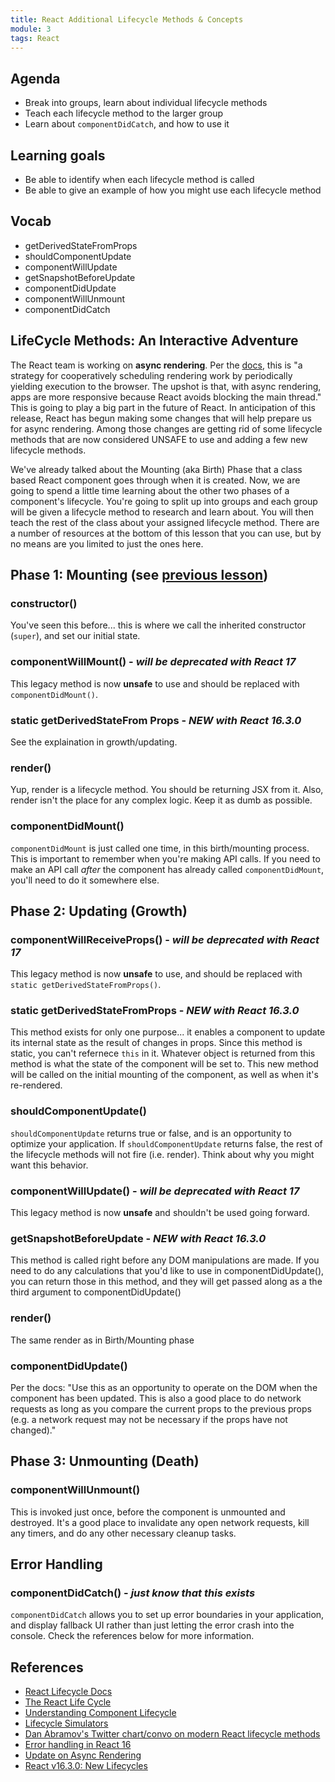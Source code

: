 ```yaml
---
title: React Additional Lifecycle Methods & Concepts
module: 3
tags: React
---
```


## Agenda

- Break into groups, learn about individual lifecycle methods
- Teach each lifecycle method to the larger group
- Learn about `componentDidCatch`, and how to use it

## Learning goals

- Be able to identify when each lifecycle method is called
- Be able to give an example of how you might use each lifecycle method

## Vocab

- getDerivedStateFromProps
- shouldComponentUpdate
- componentWillUpdate
- getSnapshotBeforeUpdate
- componentDidUpdate
- componentWillUnmount
- componentDidCatch

## LifeCycle Methods: An Interactive Adventure

The React team is working on **async rendering**. Per the [docs](https://reactjs.org/blog/2017/09/26/react-v16.0.html#new-core-architecture), this is "a strategy for cooperatively scheduling rendering work by periodically yielding execution to the browser. The upshot is that, with async rendering, apps are more responsive because React avoids blocking the main thread." This is going to play a big part in the future of React. In anticipation of this release, React has begun making some changes that will help prepare us for async rendering. Among those changes are getting rid of some lifecycle methods that are now considered UNSAFE to use and adding a few new lifecycle methods.

We've already talked about the Mounting (aka Birth) Phase that a class based React component goes through when it is created. Now, we are going to spend a little time learning about the other two phases of a component's lifecycle. You're going to split up into groups and each group will be given a lifecycle method to research and learn about. You will then teach the rest of the class about your assigned lifecycle method. There are a number of resources at the bottom of this lesson that you can use, but by no means are you limited to just the ones here.

## Phase 1: Mounting (see [previous lesson](react-basic-lifecycle-methods-and-propTypes.html))

### constructor()

You've seen this before... this is where we call the inherited constructor (`super`), and set our initial state.

### componentWillMount() - *will be deprecated with React 17*

This legacy method is now **unsafe** to use and should be replaced with `componentDidMount()`.

### static getDerivedStateFrom Props - *NEW with React 16.3.0*

See the explaination in growth/updating.

### render()

Yup, render is a lifecycle method. You should be returning JSX from it. Also, render isn't the place for any complex logic. Keep it as dumb as possible.

### componentDidMount()

`componentDidMount` is just called one time, in this birth/mounting process. This is important to remember when you're making API calls. If you need to make an API call *after* the component has already called `componentDidMount`, you'll need to do it somewhere else.

## Phase 2: Updating (Growth)

### componentWillReceiveProps() - *will be deprecated with React 17*

This legacy method is now **unsafe** to use, and should be replaced with `static getDerivedStateFromProps()`.

### static getDerivedStateFromProps - *NEW with React 16.3.0*

This method exists for only one purpose... it enables a component to update its internal state as the result of changes in props. Since this method is static, you can't refernece `this` in it. Whatever object is returned from this method is what the state of the component will be set to. This new method will be called on the initial mounting of the component, as well as when it's re-rendered.

### shouldComponentUpdate()

`shouldComponentUpdate` returns true or false, and is an opportunity to optimize your application. If `shouldComponentUpdate` returns false, the  rest of the lifecycle methods will not fire (i.e. render). Think about why you might want this behavior.

### componentWillUpdate() - *will be deprecated with React 17*

This legacy method is now **unsafe** and shouldn't be used going forward.

### getSnapshotBeforeUpdate - *NEW with React 16.3.0*

This method is called right before any DOM manipulations are made. If you need to do any calculations that you'd like to use in componentDidUpdate(), you can return those in this method, and they will get passed along as a the third argument to componentDidUpdate()

### render()

The same render as in Birth/Mounting phase

### componentDidUpdate()

Per the docs: "Use this as an opportunity to operate on the DOM when the component has been updated. This is also a good place to do network requests as long as you compare the current props to the previous props (e.g. a network request may not be necessary if the props have not changed)."

## Phase 3: Unmounting (Death)

### componentWillUnmount()

This is invoked just once, before the component is unmounted and destroyed. It's a good place to invalidate any open network requests, kill any timers, and do any other necessary cleanup tasks.

## Error Handling

### componentDidCatch() - *just know that this exists*

`componentDidCatch` allows you to set up error boundaries in your application, and display fallback UI rather than just letting the error crash into the console. Check the references below for more information.

## References

- [React Lifecycle Docs](https://reactjs.org/docs/react-component.html)
- [The React Life Cycle](https://developmentarc.gitbooks.io/react-indepth/content/life_cycle/introduction.html)
- [Understanding Component Lifecycle](https://medium.com/@baphemot/understanding-reactjs-component-life-cycle-823a640b3e8d)
- [Lifecycle Simulators](https://reactarmory.com/guides/lifecycle-simulators)
- [Dan Abramov's Twitter chart/convo on modern React lifecycle methods](https://twitter.com/dan_abramov/status/981712092611989509)
- [Error handling in React 16](https://reactjs.org/blog/2017/07/26/error-handling-in-react-16.html)
- [Update on Async Rendering](https://reactjs.org/blog/2018/03/27/update-on-async-rendering.html)
- [React v16.3.0: New Lifecycles](https://reactjs.org/blog/2018/03/29/react-v-16-3.html)
